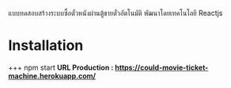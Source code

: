 แบบทดสอบสร้างระบบซื้อตั๋วหนังผ่านตู้ขายตั๋วอัตโนมัติ พัฒนาโดยเทคโนโลยี Reactjs

Installation
===
+++ npm start
<b>URL Production : https://could-movie-ticket-machine.herokuapp.com/<b>